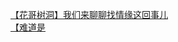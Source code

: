 [【花哥树洞】我们来聊聊找情缘这回事儿](http://tieba.baidu.com/p/3759882379?see_lz=1&pn=)   
[【难道是](http://tieba.baidu.com/p/3758244856?see_lz=1&pn=)   
